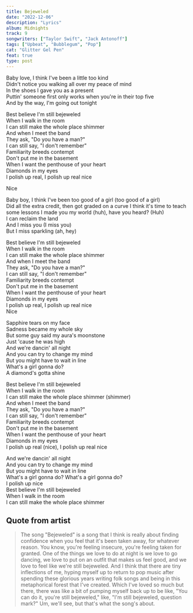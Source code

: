 ```yaml
---
title: Bejeweled
date: "2022-12-06"
description: "Lyrics"
album: Midnights
track: 9
songwriters: ["Taylor Swift", "Jack Antonoff"]
tags: ["Upbeat", "Bubblegum", "Pop"]
cat: "Glitter Gel Pen"
feat: true
type: post
---
```


<p className="verse-one">
Baby love, I think I've been a little too kind <br />
Didn't notice you walking all over my peace of mind <br />
In the shoes I gave you as a present <br />
Puttin' someone first only works when you're in their top five <br />
And by the way, I'm going out tonight <br />
</p>
<p className="chorus">
Best believe I'm still bejeweled <br />
When I walk in the room <br />
I can still make the whole place shimmer <br />
And when I meet the band <br />
They ask, "Do you have a man?" <br />
I can still say, "I don't remember" <br />
Familiarity breeds contempt <br />
Don't put me in the basement <br />
When I want the penthouse of your heart <br />
Diamonds in my eyes <br />
I polish up real, I polish up real nice <br />
</p>
<p className="post-chorus">
Nice <br />
</p>
<p className="verse-two">
Baby boy, I think I've been too good of a girl (too good of a girl) <br />
Did all the extra credit, then got graded on a curve
I think it's time to teach some lessons
I made you my world (huh), have you heard? (Huh) <br />
I can reclaim the land <br />
And I miss you (I miss you) <br />
But I miss sparkling (ah, hey) <br />
</p>
<p className="chorus">
Best believe I'm still bejeweled <br />
When I walk in the room <br />
I can still make the whole place shimmer <br />
And when I meet the band <br />
They ask, "Do you have a man?" <br />
I can still say, "I don't remember" <br />
Familiarity breeds contempt <br />
Don't put me in the basement <br />
When I want the penthouse of your heart <br />
Diamonds in my eyes <br />
I polish up real, I polish up real nice <br />
Nice <br />
</p>
<p className="bridge">
Sapphire tears on my face <br />
Sadness became my whole sky <br />
But some guy said my aura's moonstone <br />
Just 'cause he was high <br />
And we're dancin' all night <br />
And you can try to change my mind <br />
But you might have to wait in line <br />
What's a girl gonna do? <br />
A diamond's gotta shine <br />
</p>
<p className="chorus">
Best believe I'm still bejeweled <br />
When I walk in the room <br />
I can still make the whole place shimmer (shimmer) <br />
And when I meet the band <br />
They ask, "Do you have a man?" <br />
I can still say, "I don't remember" <br />
Familiarity breeds contempt <br />
Don't put me in the basement <br />
When I want the penthouse of your heart <br />
Diamonds in my eyes <br />
I polish up real (nice), I polish up real nice <br />
</p>
<p className="outro">
And we're dancin' all night <br />
And you can try to change my mind <br />
But you might have to wait in line <br />
What's a girl gonna do? What's a girl gonna do? <br />
I polish up nice <br />
Best believe I'm still bejeweled <br />
When I walk in the room <br />
I can still make the whole place shimmer <br />
</p>

## Quote from artist

<blockquote cite="https://www.youtube.com/watch?v=6t5sBwyL5z8&t=345s">
The song "Bejeweled" is a song that I think is really about finding confidence when you feel that it's been taken away, for whatever reason. You know, you're feeling insecure, you're feeling taken for granted. One of the things we love to do at night is we love to go dancing, we love to put on an outfit that makes us feel good, and we love to feel like we're still bejeweled. And I think that there are tiny inflections of me, hyping myself up to return to pop music after spending these glorious years writing folk songs and being in this metaphorical forest that I've created. Which I've loved so much but there, there was like a bit of pumping myself back up to be like, "You can do it, you're still bejeweled," like, "I'm still bejeweled, question mark?" Um, we'll see, but that's what the song's about.
</blockquote>

